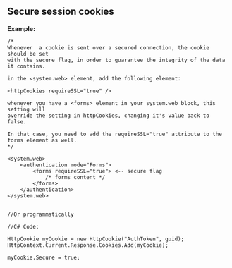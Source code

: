 Secure session cookies
-------

**Example:**

	/*
	Whenever  a cookie is sent over a secured connection, the cookie should be set
	with the secure flag, in order to guarantee the integrity of the data it contains.

	in the <system.web> element, add the following element:

	<httpCookies requireSSL="true" />

	whenever you have a <forms> element in your system.web block, this setting will 
	override the setting in httpCookies, changing it's value back to false.

	In that case, you need to add the requireSSL="true" attribute to the forms element as well.
	*/
	
	<system.web>
		<authentication mode="Forms">
			<forms requireSSL="true"> <-- secure flag
				/* forms content */
			</forms>
		</authentication>
	</system.web>
	
	
	//Or programmatically

	//C# Code:
	
	HttpCookie myCookie = new HttpCookie("AuthToken", guid);
	HttpContext.Current.Response.Cookies.Add(myCookie);

	myCookie.Secure = true;



	

